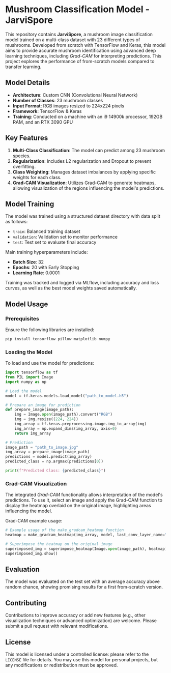 
# Mushroom Classification Model - JarviSpore

This repository contains **JarviSpore**, a mushroom image classification model trained on a multi-class dataset with 23 different types of mushrooms. Developed from scratch with TensorFlow and Keras, this model aims to provide accurate mushroom identification using advanced deep learning techniques, including *Grad-CAM* for interpreting predictions. This project explores the performance of from-scratch models compared to transfer learning.

## Model Details

- **Architecture**: Custom CNN (Convolutional Neural Network)
- **Number of Classes**: 23 mushroom classes
- **Input Format**: RGB images resized to 224x224 pixels
- **Framework**: TensorFlow & Keras
- **Training**: Conducted on a machine with an i9 14900k processor, 192GB RAM, and an RTX 3090 GPU

## Key Features

1. **Multi-Class Classification**: The model can predict among 23 mushroom species.
2. **Regularization**: Includes L2 regularization and Dropout to prevent overfitting.
3. **Class Weighting**: Manages dataset imbalances by applying specific weights for each class.
4. **Grad-CAM Visualization**: Utilizes Grad-CAM to generate heatmaps, allowing visualization of the regions influencing the model's predictions.

## Model Training

The model was trained using a structured dataset directory with data split as follows:
- `train`: Balanced training dataset
- `validation`: Validation set to monitor performance
- `test`: Test set to evaluate final accuracy

Main training hyperparameters include:
- **Batch Size**: 32
- **Epochs**: 20 with Early Stopping
- **Learning Rate**: 0.0001

Training was tracked and logged via MLflow, including accuracy and loss curves, as well as the best model weights saved automatically.

## Model Usage

### Prerequisites

Ensure the following libraries are installed:
```bash
pip install tensorflow pillow matplotlib numpy
```

### Loading the Model

To load and use the model for predictions:

```python
import tensorflow as tf
from PIL import Image
import numpy as np

# Load the model
model = tf.keras.models.load_model("path_to_model.h5")

# Prepare an image for prediction
def prepare_image(image_path):
    img = Image.open(image_path).convert("RGB")
    img = img.resize((224, 224))
    img_array = tf.keras.preprocessing.image.img_to_array(img)
    img_array = np.expand_dims(img_array, axis=0)
    return img_array

# Prediction
image_path = "path_to_image.jpg"
img_array = prepare_image(image_path)
predictions = model.predict(img_array)
predicted_class = np.argmax(predictions[0])

print(f"Predicted Class: {predicted_class}")
```

### Grad-CAM Visualization

The integrated *Grad-CAM* functionality allows interpretation of the model's predictions. To use it, select an image and apply the Grad-CAM function to display the heatmap overlaid on the original image, highlighting areas influencing the model.

Grad-CAM example usage:

```python
# Example usage of the make_gradcam_heatmap function
heatmap = make_gradcam_heatmap(img_array, model, last_conv_layer_name="last_conv_layer_name")

# Superimpose the heatmap on the original image
superimposed_img = superimpose_heatmap(Image.open(image_path), heatmap)
superimposed_img.show()
```

## Evaluation

The model was evaluated on the test set with an average accuracy above random chance, showing promising results for a first from-scratch version.

## Contributing

Contributions to improve accuracy or add new features (e.g., other visualization techniques or advanced optimization) are welcome. Please submit a pull request with relevant modifications.

## License

This model is licensed under a controlled license: please refer to the `LICENSE` file for details. You may use this model for personal projects, but any modifications or redistribution must be approved.

